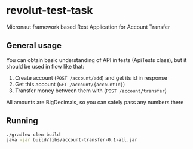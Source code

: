 # revolut-test-task

Micronaut framework based Rest Application for Account Transfer 

## General usage

You can obtain basic understanding of API in tests (ApiTests class), but it should be used in flow like that:

1. Create account (`POST /account/add`) and get its id in response
2. Get this account (`GET /account/{accountId}`)
3. Transfer money between them with (`POST /account/transfer`)

All amounts are BigDecimals, so you can safely pass any numbers there

## Running 

```bash
./gradlew clen build
java -jar build/libs/account-transfer-0.1-all.jar
```
